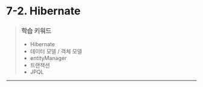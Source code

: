 # 7-2. Hibernate

> ### 학습 키워드
>
> * Hibernate
> * 데이터 모델 / 객체 모델
> * entityManager
> * 트랜잭션
> * JPQL

***
